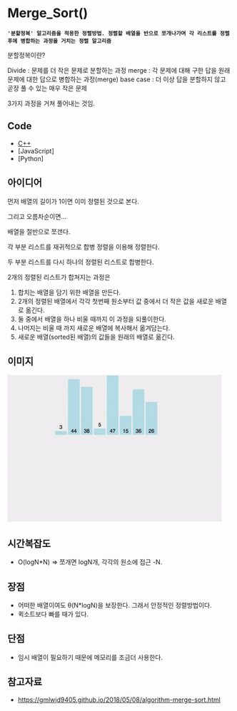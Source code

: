 # Merge_Sort()

**`'분할정복' 알고리즘을 적용한 정렬방법. 정렬할 배열을 반으로 쪼개나가며 각 리스트를 정렬후에 병합하는 과정을 거치는 정렬 알고리즘`**

분할정복이란?

Divide : 문제를 더 작은 문제로 분할하는 과정
merge : 각 문제에 대해 구한 답을 원래 문제에 대한 답으로 병합하는 과정(merge)
base case : 더 이상 답을 분할하지 않고 곧장 풀 수 있는 매우 작은 문제

3가지 과정을 거쳐 풀어내는 것임.

## Code

- [C++](./code/Merge.cpp)
- [JavaScript]
- [Python]

## 아이디어

먼저 배열의 길이가 1이면 이미 정렬된 것으로 본다.

그리고 오름차순이면...

배열을 절반으로 쪼갠다.

각 부분 리스트를 재귀적으로 합병 정렬을 이용해 정렬한다.

두 부분 리스트를 다시 하나의 정렬된 리스트로 합병한다.

2개의 정렬된 리스트가 합쳐지는 과정은

1. 합치는 배열을 담기 위한 배열을 만든다.
2. 2개의 정렬된 배열에서 각각 첫번째 원소부터 값 중에서 더 작은 값을 새로운 배열로 옮긴다.
3. 둘 중에서 배열을 하나 비울 때까지 이 과정을 되풀이한다.
4. 나머지는 비울 때 까지 새로운 배열에 복사해서 옮겨담는다.
5. 새로운 배열(sorted된 배열)의 값들을 원래의 배열로 옮긴다.

## 이미지

![병합정렬](https://github.com/Songwonseok/CS-Study/blob/main/Algorithm/image/mergesort.GIF?raw=true)

## 시간복잡도

- O(logN*N) => 쪼개면 logN개, 각각의 원소에 접근 -N.

## 장점

- 어떠한 배열이여도 θ(N*logN)을 보장한다. 그래서 안정적인 정렬방법이다.
- 퀵소트보다 빠를 때가 있다.

## 단점
- 임시 배열이 필요하기 때문에 메모리를 조금더 사용한다.

## 참고자료
- https://gmlwjd9405.github.io/2018/05/08/algorithm-merge-sort.html